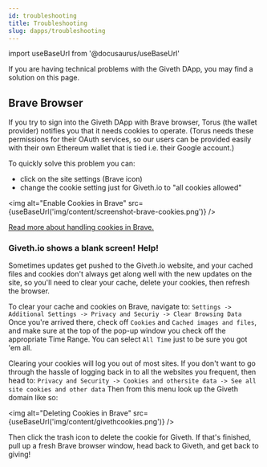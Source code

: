 ```yaml
---
id: troubleshooting
title: Troubleshooting
slug: dapps/troubleshooting
---
```

import useBaseUrl from '@docusaurus/useBaseUrl'


If you are having technical problems with the Giveth DApp, you may find a solution on this page.

## Brave Browser

If you try to sign into the Giveth DApp with Brave browser, Torus (the wallet provider) notifies you that it needs cookies to operate. (Torus needs these permissions for their OAuth services, so our users can be provided easily with their own Ethereum wallet that is tied i.e. their Google account.)

To quickly solve this problem you can:

- click on the site settings (Brave icon)
- change the cookie setting just for Giveth.io to "all cookies allowed"

<img
  alt="Enable Cookies in Brave"
  src={useBaseUrl('img/content/screenshot-brave-cookies.png')}
/>

[Read more about handling cookies in Brave.](https://support.brave.com/hc/en-us/articles/360050634931-How-Do-I-Manage-Cookies-In-Brave-)

### Giveth.io shows a blank screen! Help!

Sometimes updates get pushed to the Giveth.io website, and your cached files and cookies don't always get along well with the new updates on the site, so you'll need to clear your cache, delete your cookies, then refresh the browser.

To clear your cache and cookies on Brave, navigate to: ``Settings -> Additional Settings -> Privacy and Securiy -> Clear Browsing Data `` Once you're arrived there, check off `Cookies` and `Cached images and files`, and make sure at the top of the pop-up window you check off the appropriate Time Range. You can select `All Time` just to be sure you got 'em all.

Clearing your cookies will log you out of most sites. If you don't want to go through the hassle of logging back in to all the websites you frequent, then head to: ``Privacy and Security -> Cookies and othersite data -> See all site cookies and other data`` Then from this menu look up the Giveth domain like so:

<img alt="Deleting Cookies in Brave" src={useBaseUrl('img/content/givethcookies.png')} />

Then click the trash icon to delete the cookie for Giveth. If that's finished, pull up a fresh Brave browser window, head back to Giveth, and get back to giving!
